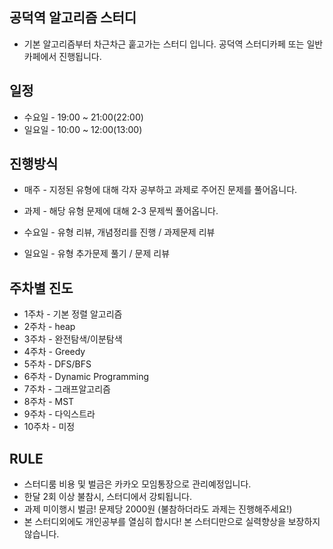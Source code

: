 

## 공덕역 알고리즘 스터디

* 기본 알고리즘부터 차근차근 훝고가는 스터디 입니다. 공덕역 스터디카페 또는 일반 카페에서 진행됩니다.


## 일정

* 수요일 - 19:00 ~ 21:00(22:00)
* 일요일 - 10:00 ~ 12:00(13:00)

## 진행방식

* 매주 - 지정된 유형에 대해 각자 공부하고 과제로 주어진 문제를 풀어옵니다.
* 과제 - 해당 유형 문제에 대해 2-3 문제씩 풀어옵니다.

* 수요일 - 유형 리뷰, 개념정리를 진행 / 과제문제 리뷰
* 일요일 - 유형 추가문제 풀기 / 문제 리뷰

## 주차별 진도

* 1주차 - 기본 정렬 알고리즘
* 2주차 - heap
* 3주차 - 완전탐색/이분탐색
* 4주차 - Greedy
* 5주차 - DFS/BFS
* 6주차 - Dynamic Programming
* 7주차 - 그래프알고리즘
* 8주차 - MST
* 9주차 - 다익스트라
* 10주차 - 미정

## RULE

* 스터디룸 비용 및 벌금은 카카오 모임통장으로 관리예정입니다.
* 한달 2회 이상 불참시, 스터디에서 강퇴됩니다.
* 과제 미이행시 벌금! 문제당 2000원 (불참하더라도 과제는 진행해주세요!)
* 본 스터디외에도 개인공부를 열심히 합시다! 본 스터디만으로 실력향상을 보장하지 않습니다.

